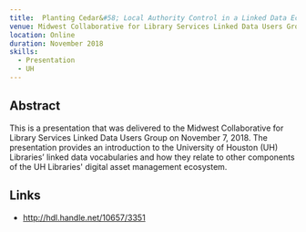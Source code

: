 ```yaml
---
title:  Planting Cedar&#58; Local Authority Control in a Linked Data Ecosystem
venue: Midwest Collaborative for Library Services Linked Data Users Group Meeting
location: Online
duration: November 2018
skills:
  - Presentation
  - UH
---
```


Abstract
-------

This is a presentation that was delivered to the Midwest Collaborative for Library Services Linked Data Users Group on November 7, 2018. The presentation provides an introduction to the University of Houston (UH) Libraries’ linked data vocabularies and how they relate to other components of the UH Libraries' digital asset management ecosystem.


Links
----------

* <http://hdl.handle.net/10657/3351>
